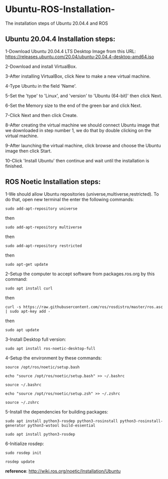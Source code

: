 # Ubuntu-ROS-Installation-
The installation steps of Ubuntu 20.04.4 and ROS

## Ubuntu 20.04.4 Installation steps:
1-Download Ubuntu 20.04.4 LTS Desktop Image from this URL: https://releases.ubuntu.com/20.04/ubuntu-20.04.4-desktop-amd64.iso

2-Download and install VirtualBox.

3-After installing VirtualBox, click New to make a new virtual machine.

4-Type Ubuntu in the field 'Name'.

5-Set the 'type' to 'Linux', and 'version' to 'Ubuntu (64-bit)' then click Next.

6-Set the Memory size to the end of the green bar and click Next.

7-Click Next and then click Create.

8-After creating the virtual machine we should connect Ubuntu image that we downloaded in step number 1, we do that by double clicking on the virtual machine.

9-After launching the virtual machine, click browse and choose the Ubuntu image then click Start.

10-Click  'Install Ubuntu' then continue and wait until the installation is finished.


## ROS Noetic Installation steps:
1-We should allow Ubuntu repositories (universe,multiverse,restricted). To do that, open new terminal the enter the following commands:
```
sudo add-apt-repository universe
```
then
```
sudo add-apt-repository multiverse
```
then
```
sudo add-apt-repository restricted
```
then
```
sudo apt-get update
```

2-Setup the computer to accept software from packages.ros.org by this command:
```
sudo apt install curl 
```
then
```
curl -s https://raw.githubusercontent.com/ros/rosdistro/master/ros.asc | sudo apt-key add -
```
then
```
sudo apt update
```


3-Install Desktop full version:
```
sudo apt install ros-noetic-desktop-full
```

4-Setup the environment by these commands:
```
source /opt/ros/noetic/setup.bash
```
```
echo "source /opt/ros/noetic/setup.bash" >> ~/.bashrc
```
```
source ~/.bashrc
```
```
echo "source /opt/ros/noetic/setup.zsh" >> ~/.zshrc
```
```
source ~/.zshrc
```


5-Install the dependencies for building packages:
```
sudo apt install python3-rosdep python3-rosinstall python3-rosinstall-generator python3-wstool build-essential
```
```
sudo apt install python3-rosdep
```

6-Initialize rosdep:
```
sudo rosdep init
```
```
rosdep update
```


**reference**: http://wiki.ros.org/noetic/Installation/Ubuntu
